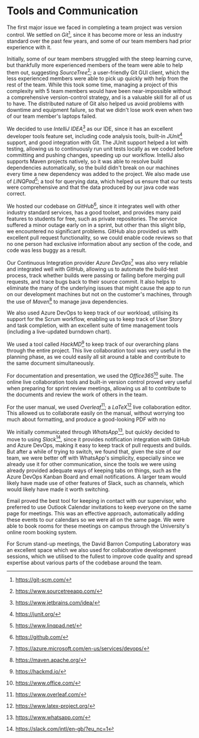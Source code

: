 # Tools and Communication

The first major issue we faced in completing a team project was version control.
We settled on *Git*[^git-lnk], since it has become more or less an industry standard over the past few years, and some of our team members had prior experience with it.

[^git-lnk]: https://git-scm.com/

Initially, some of our team members struggled with the steep learning curve, but thankfully more experienced members of the team were able to help them out, suggesting *SourceTree*[^source-tree-lnk]; a user-friendly Git GUI client, which the less experienced members were able to pick up quickly with help from the rest of the team.
While this took some time, managing a project of this complexity with 5 team members would have been near-impossible without a comprehensive version-control strategy, and is a valuable skill for all of us to have.
The distributed nature of Git also helped us avoid problems with downtime and equipment failure, so that we didn't lose work even when two of our team member's laptops failed.

[^source-tree-lnk]: https://www.sourcetreeapp.com/

We decided to use *IntelliJ IDEA*[^intellij-lnk] as our IDE, since it has an excellent developer tools feature set, including code analysis tools, built-in *JUnit*[^junit-lnk] support, and good integration with Git.
The JUnit support helped a lot with testing, allowing us to continuously run unit tests locally as we coded before committing and pushing changes, speeding up our workflow.
IntelliJ also supports Maven projects natively, so it was able to resolve build dependencies automatically, so the build didn't break on our machines every time a new dependency was added to the project.
We also made use of *LINQPad*[^linqpad-lnk]; a tool for querying data, which helped us ensure that our tests were comprehensive and that the data produced by our java code was correct.

[^intellij-lnk]: https://www.jetbrains.com/idea/
[^junit-lnk]: https://junit.org/
[^linqpad-lnk]: https://www.linqpad.net/

We hosted our codebase on *GitHub*[^github-lnk], since it integrates well with other industry standard services, has a good toolset, and provides many paid features to students for free, such as private repositories.
The service suffered a minor outage early on in a sprint, but other than this slight blip, we encountered no significant problems. 
GitHub also provided us with excellent pull request functionality, so we could enable code reviews so that no one person had exclusive information about any section of the code, and code was less buggy as a result.

[^github-lnk]: https://github.com/

Our Continuous Integration provider *Azure DevOps*[^azure-devops-lnk] was also very reliable and integrated well with GitHub, allowing us to automate the build-test process, track whether builds were passing or failing before merging pull requests, and trace bugs back to their source commit. 
It also helps to eliminate the many of the underlying issues that might cause the app to run on our development machines but not on the customer's machines, through the use of *Maven*[^maven-lnk] to manage java dependencies.

We also used Azure DevOps to keep track of our workload, utilising its support for the Scrum workflow, enabling us to keep track of User Story and task completion, with an excellent suite of time management tools (including a live-updated burndown chart).

[^azure-devops-lnk]: https://azure.microsoft.com/en-us/services/devops/
[^maven-lnk]: https://maven.apache.org/

We used a tool called *HackMD*[^hackmd-lnk] to keep track of our overarching plans through the entire project. This live collaboration tool was very useful in the planning phase, as we could easily all sit around a table and contribute to the same document simultaneously.

[^hackmd-lnk]: https://hackmd.io/

For documentation and presentation, we used the *Office365*[^office365-lnk] suite. The online live collaboration tools and built-in version control proved very useful when preparing for sprint review meetings, allowing us all to contribute to the documents and review the work of others in the team.

For the user manual, we used *Overleaf*[^overleaf-lnk]; a *LaTeX*[^latex-lnk] live collaboration editor. This allowed us to collaborate easily on the manual, without worrying too much about formatting, and produce a good-looking PDF with no 

[^office365-lnk]: https://www.office.com/
[^overleaf-lnk]: https://www.overleaf.com/
[^latex-lnk]: https://www.latex-project.org/

We initially communicated through *WhatsApp*[^whatsapp-lnk], but quickly decided to move to using *Slack*[^slack-lnk], since it provides notification integration with GitHub and Azure DevOps, making it easy to keep track of pull requests and builds.
But after a while of trying to switch, we found that, given the size of our team, we were better off with WhatsApp's simplicity, especially since we already use it for other communication, since the tools we were using already provided adequate ways of keeping tabs on things, such as the Azure DevOps Kanban Board and email notifications.
A larger team would likely have made use of other features of Slack, such as channels, which would likely have made it worth switching.

[^whatsapp-lnk]: https://www.whatsapp.com/
[^slack-lnk]: https://slack.com/intl/en-gb/?eu_nc=1

Email proved the best tool for keeping in contact with our supervisor, who preferred to use Outlook Calendar invitations to keep everyone on the same page for meetings.
This was an effective approach, automatically adding these events to our calendars so we were all on the same page.
We were able to book rooms for these meetings on campus through the University's online room booking system.

For Scrum stand-up meetings, the David Barron Computing Laboratory was an excellent space which we also used for collaborative development sessions, which we utilised to the fullest to improve code quality and spread expertise about various parts of the codebase around the team.
